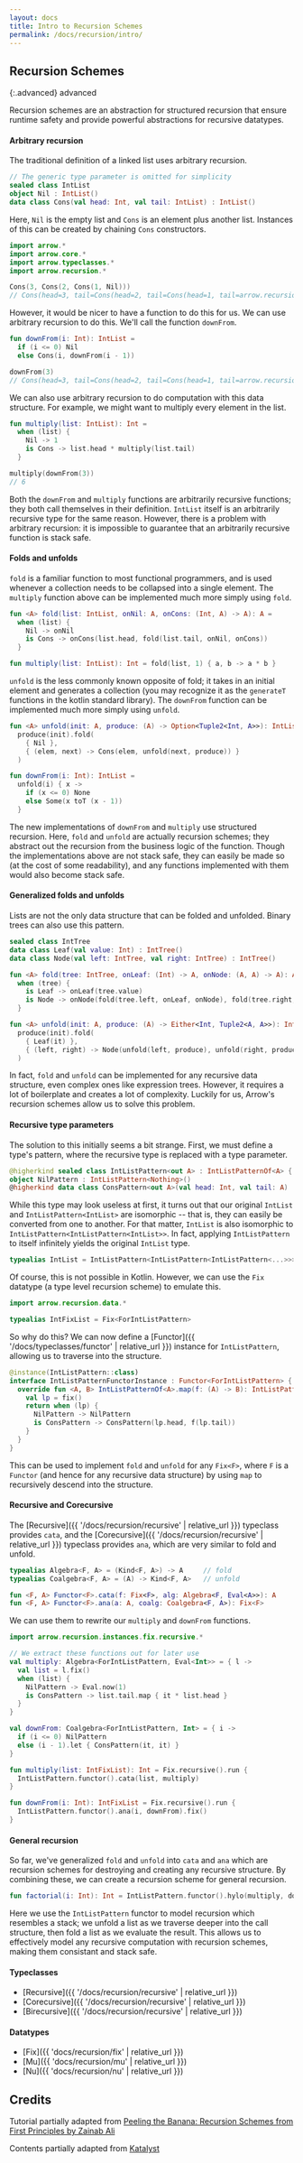 ```yaml
---
layout: docs
title: Intro to Recursion Schemes
permalink: /docs/recursion/intro/
---
```


## Recursion Schemes

{:.advanced}
advanced

Recursion schemes are an abstraction for structured recursion that ensure runtime safety and provide
powerful abstractions for recursive datatypes.

#### Arbitrary recursion

The traditional definition of a linked list uses arbitrary recursion.

```kotlin
// The generic type parameter is omitted for simplicity
sealed class IntList
object Nil : IntList()
data class Cons(val head: Int, val tail: IntList) : IntList()
```

Here, `Nil` is the empty list and `Cons` is an element plus another list. Instances of this can be created
by chaining `Cons` constructors.

```kotlin
import arrow.*
import arrow.core.*
import arrow.typeclasses.*
import arrow.recursion.*

Cons(3, Cons(2, Cons(1, Nil)))
// Cons(head=3, tail=Cons(head=2, tail=Cons(head=1, tail=arrow.recursion.Nil@78029cf3)))
```

However, it would be nicer to have a function to do this for us. We can use arbitrary recursion to do this.
We'll call the function `downFrom`.

```kotlin
fun downFrom(i: Int): IntList =
  if (i <= 0) Nil
  else Cons(i, downFrom(i - 1))

downFrom(3)
// Cons(head=3, tail=Cons(head=2, tail=Cons(head=1, tail=arrow.recursion.Nil@78029cf3)))
```

We can also use arbitrary recursion to do computation with this data structure. For example, we might want
to multiply every element in the list.

```kotlin
fun multiply(list: IntList): Int =
  when (list) {
    Nil -> 1
    is Cons -> list.head * multiply(list.tail)
  }

multiply(downFrom(3))
// 6
```

Both the `downFrom` and `multiply` functions are arbitrarily recursive functions; they both call themselves
in their definition. `IntList` itself is an arbitrarily recursive type for the same reason. However, there
is a problem with arbitrary recursion: it is impossible to guarantee that an arbitrarily recursive function
is stack safe.

#### Folds and unfolds

`fold` is a familiar function to most functional programmers, and is used whenever a collection needs to be
collapsed into a single element. The `multiply` function above can be implemented much more simply using `fold`.

```kotlin
fun <A> fold(list: IntList, onNil: A, onCons: (Int, A) -> A): A =
  when (list) {
    Nil -> onNil
    is Cons -> onCons(list.head, fold(list.tail, onNil, onCons))
  }

fun multiply(list: IntList): Int = fold(list, 1) { a, b -> a * b }
```

`unfold` is the less commonly known opposite of fold; it takes in an initial element and generates a
collection (you may recognize it as the `generateT` functions in the kotlin standard library). The
`downFrom` function can be implemented much more simply using `unfold`.

```kotlin
fun <A> unfold(init: A, produce: (A) -> Option<Tuple2<Int, A>>): IntList =
  produce(init).fold(
    { Nil },
    { (elem, next) -> Cons(elem, unfold(next, produce)) }
  )

fun downFrom(i: Int): IntList =
  unfold(i) { x ->
    if (x <= 0) None
    else Some(x toT (x - 1))
  }
```

The new implementations of `downFrom` and `multiply` use structured recursion. Here, `fold` and `unfold` are
actually recursion schemes; they abstract out the recursion from the business logic of the function. Though
the implementations above are not stack safe, they can easily be made so (at the cost of some readability),
and any functions implemented with them would also become stack safe.

#### Generalized folds and unfolds

Lists are not the only data structure that can be folded and unfolded. Binary trees can also use this
pattern.

```kotlin
sealed class IntTree
data class Leaf(val value: Int) : IntTree()
data class Node(val left: IntTree, val right: IntTree) : IntTree()
```

```kotlin
fun <A> fold(tree: IntTree, onLeaf: (Int) -> A, onNode: (A, A) -> A): A =
  when (tree) {
    is Leaf -> onLeaf(tree.value)
    is Node -> onNode(fold(tree.left, onLeaf, onNode), fold(tree.right, onLeaf, onNode))
  }

fun <A> unfold(init: A, produce: (A) -> Either<Int, Tuple2<A, A>>): IntTree =
  produce(init).fold(
    { Leaf(it) },
    { (left, right) -> Node(unfold(left, produce), unfold(right, produce)) }
  )
```

In fact, `fold` and `unfold` can be implemented for any recursive data structure, even complex ones like
expression trees. However, it requires a lot of boilerplate and creates a lot of complexity. Luckily for us,
Arrow's recursion schemes allow us to solve this problem.

#### Recursive type parameters

The solution to this initially seems a bit strange. First, we must define a type's pattern, where
the recursive type is replaced with a type parameter.

```kotlin
@higherkind sealed class IntListPattern<out A> : IntListPatternOf<A> { companion object }
object NilPattern : IntListPattern<Nothing>()
@higherkind data class ConsPattern<out A>(val head: Int, val tail: A) : IntListPattern<A>()
```

While this type may look useless at first, it turns out that our original `IntList` and `IntListPattern<IntList>`
are isomorphic -- that is, they can easily be converted from one to another. For that matter, `IntList` is
also isomorphic to `IntListPattern<IntListPattern<IntList>>`. In fact, applying `IntListPattern` to itself
infinitely yields the original `IntList` type.

```kotlin
typealias IntList = IntListPattern<IntListPattern<IntListPattern<...>>>
```

Of course, this is not possible in Kotlin. However, we can use the `Fix` datatype (a type level recursion scheme)
to emulate this.

```kotlin
import arrow.recursion.data.*

typealias IntFixList = Fix<ForIntListPattern>
```

So why do this? We can now define a [Functor]({{ '/docs/typeclasses/functor' | relative_url }}) instance for 
`IntListPattern`, allowing us to traverse into the structure.

```kotlin
@instance(IntListPattern::class)
interface IntListPatternFunctorInstance : Functor<ForIntListPattern> {
  override fun <A, B> IntListPatternOf<A>.map(f: (A) -> B): IntListPatternOf<B> {
    val lp = fix()
    return when (lp) {
      NilPattern -> NilPattern
      is ConsPattern -> ConsPattern(lp.head, f(lp.tail))
    }
  }
}
```

This can be used to implement `fold` and `unfold` for any `Fix<F>`, where `F` is a `Functor` (and hence
for any recursive data structure) by using `map` to recursively descend into the structure.

#### Recursive and Corecursive

The [Recursive]({{ '/docs/recursion/recursive' | relative_url }}) typeclass provides `cata`, and the 
[Corecursive]({{ '/docs/recursion/recursive' | relative_url }}) typeclass provides `ana`, which are very
similar to fold and unfold.

```kotlin
typealias Algebra<F, A> = (Kind<F, A>) -> A     // fold
typealias Coalgebra<F, A> = (A) -> Kind<F, A>   // unfold

fun <F, A> Functor<F>.cata(f: Fix<F>, alg: Algebra<F, Eval<A>>): A
fun <F, A> Functor<F>.ana(a: A, coalg: Coalgebra<F, A>): Fix<F>
```

We can use them to rewrite our `multiply` and `downFrom` functions.

```kotlin
import arrow.recursion.instances.fix.recursive.*

// We extract these functions out for later use
val multiply: Algebra<ForIntListPattern, Eval<Int>> = { l ->
  val list = l.fix()
  when (list) {
    NilPattern -> Eval.now(1)
    is ConsPattern -> list.tail.map { it * list.head }
  }
}

val downFrom: Coalgebra<ForIntListPattern, Int> = { i ->
  if (i <= 0) NilPattern
  else (i - 1).let { ConsPattern(it, it) }
}

fun multiply(list: IntFixList): Int = Fix.recursive().run {
  IntListPattern.functor().cata(list, multiply)
}

fun downFrom(i: Int): IntFixList = Fix.recursive().run {
  IntListPattern.functor().ana(i, downFrom).fix()
}
```

#### General recursion

So far, we've generalized `fold` and `unfold` into `cata` and `ana` which are recursion schemes for
destroying and creating any recursive structure. By combining these, we can create a recursion scheme for
general recursion.

```kotlin
fun factorial(i: Int): Int = IntListPattern.functor().hylo(multiply, downFrom, i)
```

Here we use the `IntListPattern` functor to model recursion which resembles a stack; we unfold a list as
we traverse deeper into the call structure, then fold a list as we evaluate the result. This allows us
to effectively model any recursive computation with recursion schemes, making them consistant and stack
safe.

#### Typeclasses

- [Recursive]({{ '/docs/recursion/recursive' | relative_url }})
- [Corecursive]({{ '/docs/recursion/recursive' | relative_url }})
- [Birecursive]({{ '/docs/recursion/recursive' | relative_url }})

#### Datatypes

- [Fix]({{ 'docs/recursion/fix' | relative_url }})
- [Mu]({{ 'docs/recursion/mu' | relative_url }})
- [Nu]({{ 'docs/recursion/nu' | relative_url }})

## Credits

Tutorial partially adapted from [Peeling the Banana: Recursion Schemes from First Principles by Zainab Ali](https://www.youtube.com/watch?v=XZ9nPZbaYfE)

Contents partially adapted from [Katalyst](https://github.com/aedans/Katalyst.git)
